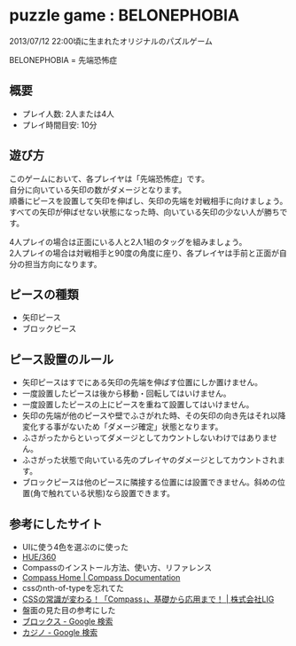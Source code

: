 # puzzle game : BELONEPHOBIA
2013/07/12 22:00頃に生まれたオリジナルのパズルゲーム

BELONEPHOBIA = 先端恐怖症

## 概要
* プレイ人数: 2人または4人
* プレイ時間目安: 10分

## 遊び方
このゲームにおいて、各プレイヤは「先端恐怖症」です。  
自分に向いている矢印の数がダメージとなります。  
順番にピースを設置して矢印を伸ばし、矢印の先端を対戦相手に向けましょう。  
すべての矢印が伸ばせない状態になった時、向いている矢印の少ない人が勝ちです。

4人プレイの場合は正面にいる人と2人1組のタッグを組みましょう。  
2人プレイの場合は対戦相手と90度の角度に座り、各プレイヤは手前と正面が自分の担当方向になります。

## ピースの種類
* 矢印ピース
* ブロックピース

## ピース設置のルール
* 矢印ピースはすでにある矢印の先端を伸ばす位置にしか置けません。
* 一度設置したピースは後から移動・回転してはいけません。
* 一度設置したピースの上にピースを重ねて設置してはいけません。
* 矢印の先端が他のピースや壁でふさがれた時、その矢印の向き先はそれ以降変化する事がないため「ダメージ確定」状態となります。
 * ふさがったからといってダメージとしてカウントしないわけではありません。
 * ふさがった状態で向いている先のプレイヤのダメージとしてカウントされます。
* ブロックピースは他のピースに隣接する位置には設置できません。斜めの位置(角で触れている状態)なら設置できます。

## 参考にしたサイト
* UIに使う4色を選ぶのに使った 
 * [HUE/360](http://hue360.herokuapp.com/)
* Compassのインストール方法、使い方、リファレンス
 * [Compass Home | Compass Documentation](http://compass-style.org/)
* cssのnth-of-typeを忘れてた
 * [CSSの常識が変わる！「Compass」、基礎から応用まで！ | 株式会社LIG](http://liginc.co.jp/designer/archives/11623)
* 盤面の見た目の参考にした
 * [ブロックス - Google 検索](https://www.google.co.jp/search?q=%E6%9D%B1%E4%BA%AC%E3%82%BF%E3%83%AF%E3%83%BC&tbm=isch)
 * [カジノ - Google 検索](https://www.google.co.jp/search?q=%E6%9D%B1%E4%BA%AC%E3%82%BF%E3%83%AF%E3%83%BC&tbm=isch)
